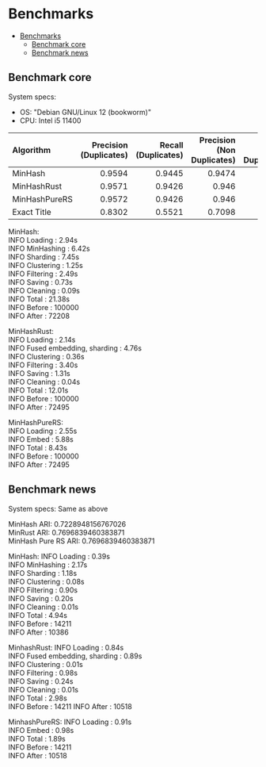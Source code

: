 # Benchmarks

- [Benchmarks](#benchmarks)
  - [Benchmark core](#benchmark-core)
  - [Benchmark news](#benchmark-news)

## Benchmark core

System specs:
- OS: "Debian GNU/Linux 12 (bookworm)"
- CPU: Intel i5 11400

| Algorithm     |   Precision (Duplicates) |   Recall (Duplicates) |   Precision (Non Duplicates) |   Recall (Non Duplicates) |   Macro F1 score |   Accuracy | Time   |
|:--------------|-------------------------:|----------------------:|-----------------------------:|--------------------------:|-----------------:|-----------:|:-------|
| MinHash       |                   0.9594 |                0.9445 |                       0.9474 |                    0.9616 |           0.9534 |     0.924  | 22.08s |
| MinHashRust   |                   0.9571 |                0.9426 |                       0.946  |                    0.9597 |           0.9516 |     0.9284 | 13.88s |
| MinHashPureRS |                   0.9572 |                0.9426 |                       0.946  |                    0.9598 |           0.9516 |     0.9284 | 8.43s  |
| Exact Title   |                   0.8302 |                0.5521 |                       0.7098 |                    0.9065 |           0.77   |     0.7456 | -      |

MinHash:  
INFO     Loading                         : 2.94s  
INFO     MinHashing                      : 6.42s  
INFO     Sharding                        : 7.45s  
INFO     Clustering                      : 1.25s  
INFO     Filtering                       : 2.49s  
INFO     Saving                          : 0.73s  
INFO     Cleaning                        : 0.09s   
INFO     Total                           : 21.38s  
INFO     Before                          : 100000  
INFO     After                           : 72208   

MinHashRust:  
INFO     Loading                         : 2.14s  
INFO     Fused embedding, sharding       : 4.76s  
INFO     Clustering                      : 0.36s  
INFO     Filtering                       : 3.40s  
INFO     Saving                          : 1.31s  
INFO     Cleaning                        : 0.04s  
INFO     Total                           : 12.01s  
INFO     Before                          : 100000  
INFO     After                           : 72495   

MinHashPureRS:  
INFO     Loading                         : 2.55s  
INFO     Embed                           : 5.88s  
INFO     Total                           : 8.43s  
INFO     Before                          : 100000  
INFO     After                           : 72495  


## Benchmark news

System specs:
Same as above

MinHash ARI: 0.7228948156767026  
MinRust ARI: 0.7696839460383871  
MinHash Pure RS ARI: 0.7696839460383871  

MinHash:
INFO     Loading                         : 0.39s  
INFO     MinHashing                      : 2.17s  
INFO     Sharding                        : 1.18s  
INFO     Clustering                      : 0.08s  
INFO     Filtering                       : 0.90s  
INFO     Saving                          : 0.20s  
INFO     Cleaning                        : 0.01s  
INFO     Total                           : 4.94s  
INFO     Before                          : 14211  
INFO     After                           : 10386  

MinhashRust:
INFO     Loading                         : 0.84s  
INFO     Fused embedding, sharding       : 0.89s  
INFO     Clustering                      : 0.01s  
INFO     Filtering                       : 0.98s  
INFO     Saving                          : 0.24s  
INFO     Cleaning                        : 0.01s  
INFO     Total                           : 2.98s  
INFO     Before                          : 14211 
INFO     After                           : 10518  

MinhashPureRS:
INFO     Loading                         : 0.91s  
INFO     Embed                           : 0.98s  
INFO     Total                           : 1.89s  
INFO     Before                          : 14211  
INFO     After                           : 10518  